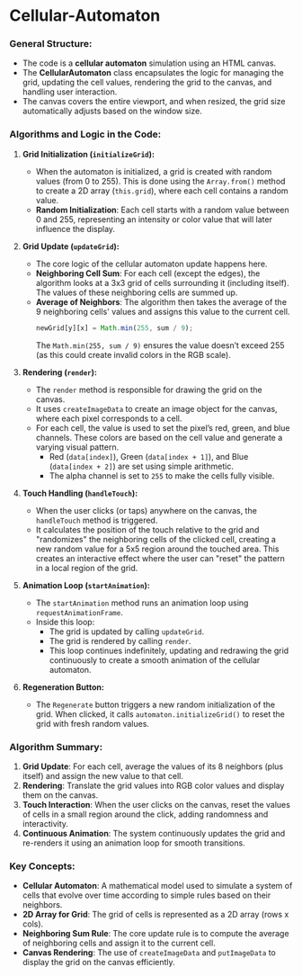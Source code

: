 # Cellular-Automaton

### **General Structure:**
- The code is a **cellular automaton** simulation using an HTML canvas.
- The **CellularAutomaton** class encapsulates the logic for managing the grid, updating the cell values, rendering the grid to the canvas, and handling user interaction.
- The canvas covers the entire viewport, and when resized, the grid size automatically adjusts based on the window size.

### **Algorithms and Logic in the Code:**

1. **Grid Initialization (`initializeGrid`):**
   - When the automaton is initialized, a grid is created with random values (from 0 to 255). This is done using the `Array.from()` method to create a 2D array (`this.grid`), where each cell contains a random value.
   - **Random Initialization**: Each cell starts with a random value between 0 and 255, representing an intensity or color value that will later influence the display.

2. **Grid Update (`updateGrid`):**
   - The core logic of the cellular automaton update happens here.
   - **Neighboring Cell Sum**: For each cell (except the edges), the algorithm looks at a 3x3 grid of cells surrounding it (including itself). The values of these neighboring cells are summed up.
   - **Average of Neighbors**: The algorithm then takes the average of the 9 neighboring cells' values and assigns this value to the current cell.
     ```javascript
     newGrid[y][x] = Math.min(255, sum / 9);
     ```
     The `Math.min(255, sum / 9)` ensures the value doesn’t exceed 255 (as this could create invalid colors in the RGB scale).

3. **Rendering (`render`):**
   - The `render` method is responsible for drawing the grid on the canvas.
   - It uses `createImageData` to create an image object for the canvas, where each pixel corresponds to a cell.
   - For each cell, the value is used to set the pixel’s red, green, and blue channels. These colors are based on the cell value and generate a varying visual pattern.
     - Red (`data[index]`), Green (`data[index + 1]`), and Blue (`data[index + 2]`) are set using simple arithmetic.
     - The alpha channel is set to `255` to make the cells fully visible.

4. **Touch Handling (`handleTouch`):**
   - When the user clicks (or taps) anywhere on the canvas, the `handleTouch` method is triggered.
   - It calculates the position of the touch relative to the grid and "randomizes" the neighboring cells of the clicked cell, creating a new random value for a 5x5 region around the touched area. This creates an interactive effect where the user can "reset" the pattern in a local region of the grid.

5. **Animation Loop (`startAnimation`):**
   - The `startAnimation` method runs an animation loop using `requestAnimationFrame`.
   - Inside this loop:
     - The grid is updated by calling `updateGrid`.
     - The grid is rendered by calling `render`.
     - This loop continues indefinitely, updating and redrawing the grid continuously to create a smooth animation of the cellular automaton.

6. **Regeneration Button:**
   - The `Regenerate` button triggers a new random initialization of the grid. When clicked, it calls `automaton.initializeGrid()` to reset the grid with fresh random values.

### **Algorithm Summary:**
1. **Grid Update**: For each cell, average the values of its 8 neighbors (plus itself) and assign the new value to that cell.
2. **Rendering**: Translate the grid values into RGB color values and display them on the canvas.
3. **Touch Interaction**: When the user clicks on the canvas, reset the values of cells in a small region around the click, adding randomness and interactivity.
4. **Continuous Animation**: The system continuously updates the grid and re-renders it using an animation loop for smooth transitions.

### **Key Concepts:**
- **Cellular Automaton**: A mathematical model used to simulate a system of cells that evolve over time according to simple rules based on their neighbors.
- **2D Array for Grid**: The grid of cells is represented as a 2D array (rows x cols).
- **Neighboring Sum Rule**: The core update rule is to compute the average of neighboring cells and assign it to the current cell.
- **Canvas Rendering**: The use of `createImageData` and `putImageData` to display the grid on the canvas efficiently.
